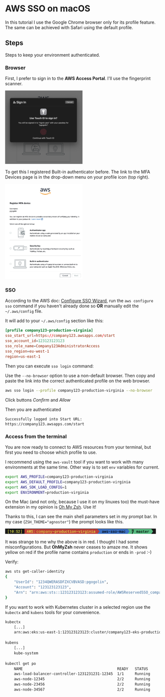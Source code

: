 # AWS SSO on macOS

In this tutorial I use the Google Chrome browser only for its profile feature. The same can be achieved with Safari using the default profile.


## Steps

Steps to keep your environment authenticated.


### Browser

First, I prefer to sign in to the **AWS Access Portal**. I'll use the fingerprint scanner.

<div style="width:50%;">

![MFA](image.png)
</div>

To get this I registered Built-in authenticator before. The link to the MFA Devices page is in the drop-down menu on your profile icon (top right).

<div style="width:50%;">

![Register MFA](image-1.png)
</div>

### SSO

According to the AWS doc: [Configure SSO Wizard](https://docs.aws.amazon.com/cli/latest/userguide/cli-configure-sso.html#cli-configure-sso-configure), run the `aws configure sso` command if you haven't already done so **OR** manually edit the `~/.aws/config` file.


It will add to your `~/.aws/config` section like this:
```conf
[profile company123-production-virginia]
sso_start_url=https://company123.awsapps.com/start
sso_account_id=123123123123
sso_role_name=Company123AdministratorAccess
sso_region=eu-west-1
region=us-east-1
```

Then you can execute `sso login` command:

Use the `--no-browser` option to use a non-default browser. Then copy and paste the link into the correct authenticated profile on the web browser.

```sh
aws sso login --profile company123-production-virginia --no-browser
```
Click buttons *Confirm* and *Allow* 

Then you are authenticated

```
Successfully logged into Start URL: https://company123.awsapps.com/start
```

### Access from the terminal

You are now ready to connect to AWS resources from your terminal, but first you need to choose which profile to use. 

I recommend using the `aws-vault` tool if you want to work with many environments at the same time. Other way is to set `env` variables for current.

```sh
export AWS_PROFILE=company123-production-virginia                                   
export AWS_DEFAULT_PROFILE=company123-production-virginia
export AWS_SDK_LOAD_CONFIG=1
export ENVIRONMENT=production-virginia
```

On the Mac (and not only, because I use it on my linuxes too) the must-have extension in my opinion is [Oh My Zsh](https://ohmyz.sh). Use it!

Thanks to this, I can see the main shell parameters set in my prompt bar. In my case (`ZSH_THEME="agnoster"`) the prompt looks like this.

![prompt](image-2.png)

It was strange to me why the above is in red. I thought I had some misconfigurations. But **OhMyZsh** never ceases to amaze me. It shows yellow on red if the profile name contains `production` or ends in `-prod` :-)

Verify:
```sh
aws sts get-caller-identity
{
    "UserId": "1234QWERASDFZXCVBVASD:pgogolin",
    "Account": "123123123123",
    "Arn": "arn:aws:sts::123123123123:assumed-role/AWSReservedSSO_company123AdministratorAccess_cb123123123123cc/pgogolin"
}
```

If you want to work with Kubernetes cluster in a selected region use the `kubectx` and `kubens` tools for your convenience.

```sh
kubectx                                                              
    [...]
    arn:aws:eks:us-east-1:123123123123:cluster/company123-eks-production-virginia

kubens 
    [...]
    kube-system

kubectl get po                                        
    NAME                                           READY   STATUS 
    aws-load-balancer-controller-1231231231-12345  1/1     Running
    aws-node-12345                                 2/2     Running
    aws-node-23456                                 2/2     Running
    aws-node-34567                                 2/2     Running
```

<style type="text/css">
    img[alt=prompt]{ width: 491px; }
</style>
